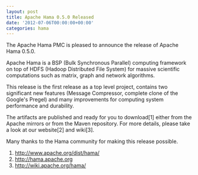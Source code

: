 ```yaml
---
layout: post
title: Apache Hama 0.5.0 Released
date: '2012-07-06T00:00:00+00:00'
categories: hama
---
```

The Apache Hama PMC is pleased to announce the release of Apache Hama 0.5.0.

Apache Hama is a BSP (Bulk Synchronous Parallel) computing framework
on top of HDFS (Hadoop Distributed File System) for massive scientific
computations such as matrix, graph and network algorithms.

This release is the first release as a top level project, contains two
significant new features (Message Compressor, complete clone of the
Google's Pregel) and many improvements for computing system
performance and durability.

The artifacts are published and ready for you to download[1] either
from the Apache mirrors or from the Maven repository. For more
details, please take a look at our website[2] and wiki[3].

Many thanks to the Hama community for making this release possible.

1. <a href="http://www.apache.org/dist/hama/">http://www.apache.org/dist/hama/</a>
2. <a href="http://hama.apache.org">http://hama.apache.org</a>
3. <a href="http://wiki.apache.org/hama/">http://wiki.apache.org/hama/</a>
